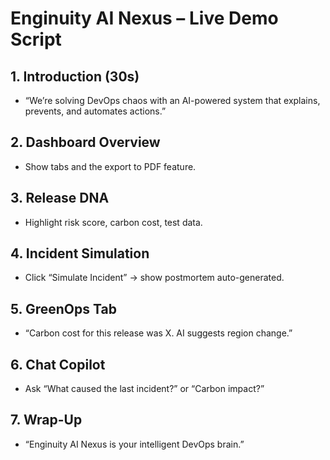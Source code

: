 # Enginuity AI Nexus – Live Demo Script

## 1. Introduction (30s)
- “We’re solving DevOps chaos with an AI-powered system that explains, prevents, and automates actions.”

## 2. Dashboard Overview
- Show tabs and the export to PDF feature.

## 3. Release DNA
- Highlight risk score, carbon cost, test data.

## 4. Incident Simulation
- Click “Simulate Incident” → show postmortem auto-generated.

## 5. GreenOps Tab
- “Carbon cost for this release was X. AI suggests region change.”

## 6. Chat Copilot
- Ask “What caused the last incident?” or “Carbon impact?”

## 7. Wrap-Up
- “Enginuity AI Nexus is your intelligent DevOps brain.”

